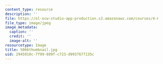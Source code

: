 ```yaml
---
content_type: resource
description: ''
file: https://ol-ocw-studio-app-production.s3.amazonaws.com/courses/4-614-religious-architecture-and-islamic-cultures-fall-2002/2945010c7f99889fc723d9937677135c_5066thumbnail.jpg
file_type: image/jpeg
image_metadata:
  caption: ''
  credit: ''
  image-alt: ''
resourcetype: Image
title: 5066thumbnail.jpg
uid: 2945010c-7f99-889f-c723-d9937677135c
---
```

